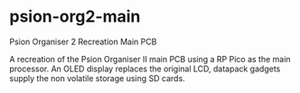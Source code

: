 # psion-org2-main
Psion Organiser 2 Recreation Main PCB

A recreation of the Psion Organiser II main PCB using a RP Pico as the main processor.
An OLED display replaces the original LCD, datapack gadgets supply the non volatile storage using SD cards.
